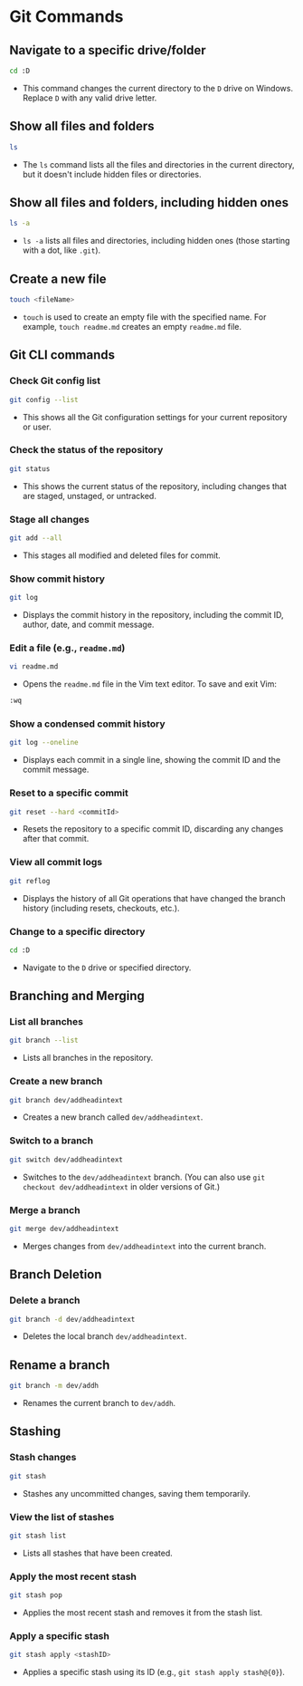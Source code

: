 
# Git Commands

## Navigate to a specific drive/folder
```bash
cd :D
```
- This command changes the current directory to the `D` drive on Windows. Replace `D` with any valid drive letter.

## Show all files and folders
```bash
ls
```
- The `ls` command lists all the files and directories in the current directory, but it doesn't include hidden files or directories.

## Show all files and folders, including hidden ones
```bash
ls -a
```
- `ls -a` lists all files and directories, including hidden ones (those starting with a dot, like `.git`).

## Create a new file
```bash
touch <fileName>
```
- `touch` is used to create an empty file with the specified name. For example, `touch readme.md` creates an empty `readme.md` file.

## Git CLI commands

### Check Git config list
```bash
git config --list
```
- This shows all the Git configuration settings for your current repository or user.

### Check the status of the repository
```bash
git status
```
- This shows the current status of the repository, including changes that are staged, unstaged, or untracked.

### Stage all changes
```bash
git add --all
```
- This stages all modified and deleted files for commit.

### Show commit history
```bash
git log
```
- Displays the commit history in the repository, including the commit ID, author, date, and commit message.

### Edit a file (e.g., `readme.md`)
```bash
vi readme.md
```
- Opens the `readme.md` file in the Vim text editor. To save and exit Vim:
```bash
:wq
```

### Show a condensed commit history
```bash
git log --oneline
```
- Displays each commit in a single line, showing the commit ID and the commit message.

### Reset to a specific commit
```bash
git reset --hard <commitId>
```
- Resets the repository to a specific commit ID, discarding any changes after that commit.

### View all commit logs
```bash
git reflog
```
- Displays the history of all Git operations that have changed the branch history (including resets, checkouts, etc.).

### Change to a specific directory
```bash
cd :D
```
- Navigate to the `D` drive or specified directory.

## Branching and Merging

### List all branches
```bash
git branch --list
```
- Lists all branches in the repository.

### Create a new branch
```bash
git branch dev/addheadintext
```
- Creates a new branch called `dev/addheadintext`.

### Switch to a branch
```bash
git switch dev/addheadintext
```
- Switches to the `dev/addheadintext` branch. (You can also use `git checkout dev/addheadintext` in older versions of Git.)

### Merge a branch
```bash
git merge dev/addheadintext
```
- Merges changes from `dev/addheadintext` into the current branch.

## Branch Deletion

### Delete a branch
```bash
git branch -d dev/addheadintext
```
- Deletes the local branch `dev/addheadintext`.

## Rename a branch
```bash
git branch -m dev/addh
```
- Renames the current branch to `dev/addh`.

## Stashing

### Stash changes
```bash
git stash
```
- Stashes any uncommitted changes, saving them temporarily.

### View the list of stashes
```bash
git stash list
```
- Lists all stashes that have been created.

### Apply the most recent stash
```bash
git stash pop
```
- Applies the most recent stash and removes it from the stash list.

### Apply a specific stash
```bash
git stash apply <stashID>
```
- Applies a specific stash using its ID (e.g., `git stash apply stash@{0}`).
